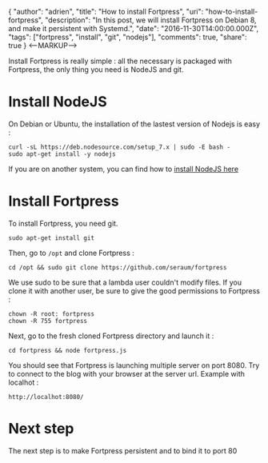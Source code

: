 {
  "author": "adrien",
  "title": "How to install Fortpress",
  "uri": "how-to-install-fortpress",
  "description": "In this post, we will install Fortpress on Debian 8, and make it persistent with Systemd.",
  "date": "2016-11-30T14:00:00.000Z",
  "tags": ["fortpress", "install", "git", "nodejs"],
  "comments": true,
  "share": true
}
<--MARKUP-->

Install Fortpress is really simple : all the necessary is packaged with Fortpress, the only thing you need is NodeJS and git.


# Install NodeJS

On Debian or Ubuntu, the installation of the lastest version of Nodejs is easy :

```
curl -sL https://deb.nodesource.com/setup_7.x | sudo -E bash -
sudo apt-get install -y nodejs
```

If you are on another system, you can find how to [install NodeJS here](https://nodejs.org/en/download/package-manager/)


# Install Fortpress

To install Fortpress, you need git.

```
sudo apt-get install git
```

Then, go to `/opt` and clone Fortpress :

```
cd /opt && sudo git clone https://github.com/seraum/fortpress
```

We use sudo to be sure that a lambda user couldn't modify files. If you clone it with another user, be sure to give the good permissions to Fortpress :

```
chown -R root: fortpress
chown -R 755 fortpress
```

Next, go to the fresh cloned Fortpress directory and launch it :

```
cd fortpress && node fortpress.js
```

You should see that Fortpress is launching multiple server on port 8080. Try to connect to the blog with your browser at the server url. Example with localhot :

```
http://localhot:8080/
```

# Next step

The next step is to make Fortpress persistent and to bind it to port 80
